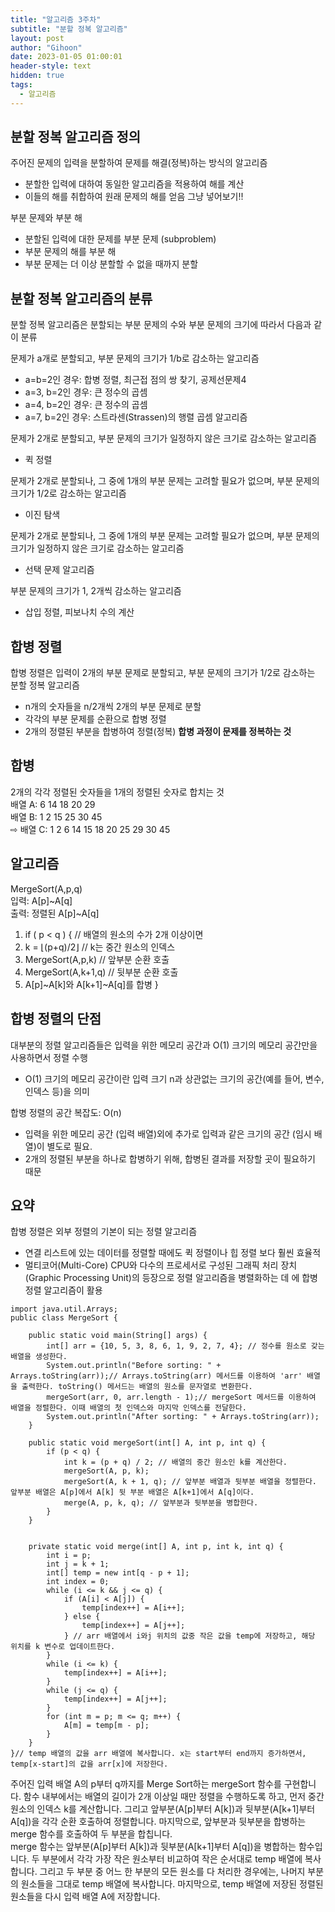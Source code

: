 ```yaml
---
title: "알고리즘 3주차"
subtitle: "분할 정복 알고리즘"
layout: post
author: "Gihoon"
date: 2023-01-05 01:00:01
header-style: text
hidden: true
tags:
  - 알고리즘
---
```

## 분할 정복 알고리즘 정의
주어진 문제의 입력을 분할하여 문제를 해결(정복)하는 방식의 알고리즘
- 분할한 입력에 대하여 동일한 알고리즘을 적용하여 해를 계산
- 이들의 해를 취합하여 원래 문제의 해를 얻음 그냥 넣어보기!!
  
부분 문제와 부분 해
- 분할된 입력에 대한 문제를 부분 문제 (subproblem)
- 부분 문제의 해를 부분 해
- 부분 문제는 더 이상 분할할 수 없을 때까지 분할

## 분할 정복 알고리즘의 분류
분할 정복 알고리즘은 분할되는 부분 문제의 수와 부분 문제의 크기에 따라서 다음과 같이 분류  
  

문제가 a개로 분할되고, 부분 문제의 크기가 1/b로 감소하는 알고리즘
- a=b=2인 경우: 합병 정렬, 최근접 점의 쌍 찾기, 공제선문제4
- a=3, b=2인 경우: 큰 정수의 곱셈
- a=4, b=2인 경우: 큰 정수의 곱셈
- a=7, b=2인 경우: 스트라센(Strassen)의 행렬 곱셈 알고리즘
  
문제가 2개로 분할되고, 부분 문제의 크기가 일정하지 않은 크기로 감소하는 알고리즘
- 퀵 정렬
  
문제가 2개로 분할되나, 그 중에 1개의 부분 문제는 고려할 필요가 없으며, 부분 문제의 크기가 1/2로 감소하는 알고리즘
- 이진 탐색
  
문제가 2개로 분할되나, 그 중에 1개의 부분 문제는 고려할 필요가 없으며, 부분 문제의 크기가 일정하지 않은 크기로 감소하는 알고리즘
- 선택 문제 알고리즘
  
부분 문제의 크기가 1, 2개씩 감소하는 알고리즘
- 삽입 정렬, 피보나치 수의 계산

## 합병 정렬
합병 정렬은 입력이 2개의 부분 문제로 분할되고, 부분 문제의 크기가 1/2로 감소하는 분할 정복 알고리즘
- n개의 숫자들을 n/2개씩 2개의 부분 문제로 분할
- 각각의 부분 문제를 순환으로 합병 정렬
- 2개의 정렬된 부분을 합병하여 정렬(정복)
**합병 과정이 문제를 정복하는 것**

## 합병
2개의 각각 정렬된 숫자들을 1개의 정렬된 숫자로 합치는 것  
배열 A: 6 14 18 20 29  
배열 B: 1 2 15 25 30 45  
⇨ 배열 C: 1 2 6 14 15 18 20 25 29 30 45

## 알고리즘
MergeSort(A,p,q)  
입력: A[p]~A[q]  
출력: 정렬된 A[p]~A[q]  
1. if ( p < q ) { // 배열의 원소의 수가 2개 이상이면
2. k = ⌊(p+q)/2⌋ // k는 중간 원소의 인덱스
3. MergeSort(A,p,k) // 앞부분 순환 호출
4. MergeSort(A,k+1,q) // 뒷부분 순환 호출
5. A[p]~A[k]와 A[k+1]~A[q]를 합병
} 

## 합병 정렬의 단점
대부분의 정렬 알고리즘들은 입력을 위한 메모리 공간과 O(1) 크기의 메모리 공간만을 사용하면서 정렬 수행
- O(1) 크기의 메모리 공간이란 입력 크기 n과 상관없는 크기의 공간(예를 들어, 변수, 인덱스 등)을 의미
  
합병 정렬의 공간 복잡도: O(n)
- 입력을 위한 메모리 공간 (입력 배열)외에 추가로 입력과
같은 크기의 공간 (임시 배열)이 별도로 필요.
- 2개의 정렬된 부분을 하나로 합병하기 위해, 합병된 결과를
저장할 곳이 필요하기 때문

## 요약 
합병 정렬은 외부 정렬의 기본이 되는 정렬 알고리즘
- 연결 리스트에 있는 데이터를 정렬할 때에도 퀵 정렬이나 힙 정렬 보다 훨씬 효율적
- 멀티코어(Multi-Core) CPU와 다수의 프로세서로 구성된 그래픽 처리 장치(Graphic Processing Unit)의 등장으로 정렬 알고리즘을 병렬화하는 데 에 합병정렬 알고리즘이 활용
```
import java.util.Arrays;
public class MergeSort {

    public static void main(String[] args) {
        int[] arr = {10, 5, 3, 8, 6, 1, 9, 2, 7, 4}; // 정수를 원소로 갖는 배열을 생성한다.
        System.out.println("Before sorting: " + Arrays.toString(arr));// Arrays.toString(arr) 메서드를 이용하여 'arr' 배열을 출력한다. toString() 메서드는 배열의 원소를 문자열로 변환한다. 
        mergeSort(arr, 0, arr.length - 1);// mergeSort 메서드를 이용하여 배열을 정렬한다. 이때 배열의 첫 인덱스와 마지막 인덱스를 전달한다.
        System.out.println("After sorting: " + Arrays.toString(arr)); 
    }

    public static void mergeSort(int[] A, int p, int q) {
        if (p < q) {
            int k = (p + q) / 2; // 배열의 중간 원소인 k를 계산한다.
            mergeSort(A, p, k); 
            mergeSort(A, k + 1, q); // 앞부분 배열과 뒷부분 배열을 정렬한다. 앞부분 배열은 A[p]에서 A[k] 뒷 부분 배열은 A[k+1]에서 A[q]이다.
            merge(A, p, k, q); // 앞부분과 뒷부분을 병합한다.
        } 
    }


    private static void merge(int[] A, int p, int k, int q) {
        int i = p;
        int j = k + 1;
        int[] temp = new int[q - p + 1];
        int index = 0;
        while (i <= k && j <= q) {
            if (A[i] < A[j]) {
                temp[index++] = A[i++];
            } else {
                temp[index++] = A[j++]; 
            } // arr 배열에서 i와j 위치의 값중 작은 값을 temp에 저장하고, 해당 위치를 k 변수로 업데이트한다.
        }
        while (i <= k) {
            temp[index++] = A[i++];
        }
        while (j <= q) {
            temp[index++] = A[j++];
        }
        for (int m = p; m <= q; m++) {
            A[m] = temp[m - p];
        }
    }
}// temp 배열의 값을 arr 배열에 복사합니다. x는 start부터 end까지 증가하면서, temp[x-start]의 값을 arr[x]에 저장한다.
```
주어진 입력 배열 A의 p부터 q까지를 Merge Sort하는 mergeSort 함수를 구현합니다. 함수 내부에서는 배열의 길이가 2개 이상일 때만 정렬을 수행하도록 하고, 먼저 중간 원소의 인덱스 k를 계산합니다. 그리고 앞부분(A[p]부터 A[k])과 뒷부분(A[k+1]부터 A[q])을 각각 순환 호출하여 정렬합니다. 마지막으로, 앞부분과 뒷부분을 합병하는 merge 함수를 호출하여 두 부분을 합칩니다.  
merge 함수는 앞부분(A[p]부터 A[k])과 뒷부분(A[k+1]부터 A[q])을 병합하는 함수입니다. 두 부분에서 각각 가장 작은 원소부터 비교하여 작은 순서대로 temp 배열에 복사합니다. 그리고 두 부분 중 어느 한 부분의 모든 원소를 다 처리한 경우에는, 나머지 부분의 원소들을 그대로 temp 배열에 복사합니다. 마지막으로, temp 배열에 저장된 정렬된 원소들을 다시 입력 배열 A에 저장합니다.

 
